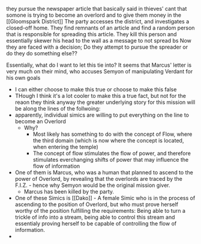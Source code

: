 they pursue the newspaper article that basically said in thieves' cant that somone is trying to become an overlord and to give them money in the [[Gloomspark District]]
The party accesses the district, and investigates a closed-off home. They find remnants of an article and find a random person that is responsible for spreading this article.
They kill this person and essentially skewer his head to the wall as a message to not spread bs
Now they are faced with a decision; Do they attempt to pursue the spreader or do they do something else??

Essentially, what do I want to let this tie into? It seems that Marcus' letter is very much on their mind, who accuses Semyon of manipulating Verdant for his own goals
- I can either choose to make this true or choose to make this false
- THough I think it's a lot cooler to make this a true fact, but not for the reaon they think
anyway
the greater underlying story for this mission will be along the lines of the follwoing:
- apparently, individual simics are willing to put everything on the line to become an Overlord
	- Why?
		- Most likely has something to do with the concept of Flow, where the third domain (which is now where the concept is located, when entering the temple)
		- The concept of flow stimulates the flow of power, and therefore stimulates everchanging shifts of power that may influence the flow of information
- One of them is Marcus, who was a human that planned to ascend to the power of Overlord, by revealing that the overlords are traced by the F.I.Z. - hence why Semyon would be the original mission giver.
	- Marcus has been killed by the party.
- One of these Simics is [[Dako]] - A female Simic who is in the process of ascending to the position of Overlord, but who must prove herself worthy of the position fulfilling the requirements: Being able to turn a trickle of info into a stream, being able to control this stream and essentialy proving herself to be capable of controlling the flow of information.
- 